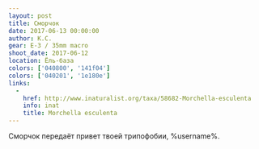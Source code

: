 ```yaml
---
layout: post
title: Сморчок
date: 2017-06-13 00:00:00
author: К.С.
gear: E-3 / 35mm macro
shoot_date: 2017-06-12
location: Ёль-база
colors: ['040800', '141f04']
colors: ['040201', '1e180e']
links:
  -
    href: http://www.inaturalist.org/taxa/58682-Morchella-esculenta
    info: inat
    title: Morchella esculenta
---
```

Сморчок передаёт привет твоей трипофобии, %username%.
